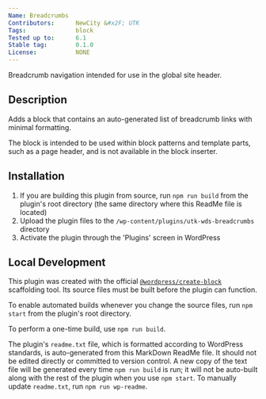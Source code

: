 ```yaml
---
Name: Breadcrumbs
Contributors:      NewCity &#x2F; UTK
Tags:              block
Tested up to:      6.1
Stable tag:        0.1.0
License:           NONE
---
```


Breadcrumb navigation intended for use in the global site header.

## Description

Adds a block that contains an auto-generated list of breadcrumb links with minimal formatting.

The block is intended to be used within block patterns and template parts, such as a page header, and is not available in the block inserter.

## Installation

1. If you are building this plugin from source, run `npm run build` from the plugin's root directory (the same directory where this ReadMe file is located)
2. Upload the plugin files to the `/wp-content/plugins/utk-wds-breadcrumbs` directory
3. Activate the plugin through the 'Plugins' screen in WordPress

<!-- ## Frequently Asked Questions

### A question that someone might have

An answer to that question.

### What about foo bar?

Answer to foo bar dilemma.

## Screenshots

1. This screen shot description corresponds to screenshot-1.(png|jpg|jpeg|gif). Note that the screenshot is taken from
the /assets directory or the directory that contains the stable readme.txt (tags or trunk). Screenshots in the /assets
directory take precedence. For example, `/assets/screenshot-1.png` would win over `/tags/4.3/screenshot-1.png`
(or jpg, jpeg, gif).
2. This is the second screen shot

## Changelog

### 0.1.0

* Release -->

## Local Development

This plugin was created with the official [`@wordpress/create-block`](https://developer.wordpress.org/block-editor/reference-guides/packages/packages-create-block/) scaffolding tool. Its source files must be built before the plugin can function.

To enable automated builds whenever you change the source files, run `npm start` from the plugin's root directory.

To perform a one-time build, use `npm run build`.

The plugin's `readme.txt` file, which is formatted according to WordPress standards, is auto-generated from this MarkDown ReadMe file. It should not be edited directly or committed to version control. A new copy of the text file will be generated every time `npm run build` is run; it will not be auto-built along with the rest of the plugin when you use `npm start`. To manually update `readme.txt`, run `npm run wp-readme`.
